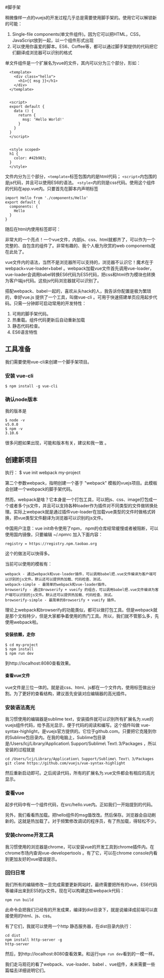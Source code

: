 #脚手架

稍微像样一点的vuejs的开发过程几乎总是需要使用脚手架的。使用它可以解锁新的可能：

1. Single-file components(单文件组件)。因为它可以把HTML，CSS，JavaScript放到一起，以一个组件形式出现
2. 可以使用你喜爱的脚本。ES6、Coffee等，都可以通过脚手架提供的代码把它们翻译成浏览器可以识别的格式

单文件组件是一个扩展名为vue的文件，其内可以分为三个部分，形如：


      <template>
        <div class="hello">
          <h1>{{ msg }}</h1>
        </div>
      </template>
    
    
      <script>
      export default {
        data () {
          return {
            msg: 'Hello World!'
          }
        }
      }
      </script>
    
    
      <style scoped>
      h1 {
        color: #42b983;
      }
      </style>

文件内分为三个部分，`<template>`标签包围内的是html代码；  `<script>`内包围的是js代码，并且可以使用ES6的语法。 `<style>`内的则是css代码。使用这个组件的代码在app.vue内。只要首先在脚本内声明标签

    import Hello from './components/Hello'
    export default {
      components: {
        Hello
      }
    }

随后在html内使用标签即可：

  <hello></hello>

非常大的一个亮点！一个vue文件，内部js、css、html就都齐了，可以作为一个完整的、自包含的组件了。非常有趣的、我个人极为欣赏的web components就在此处了。

vue文件内的语法，当然不是浏览器所可以支持的，浏览器不认识它！魔术在于webpack+vue-loader+babel 。webpack加载vue文件首先调用vue-loader，vue-loader会调用babel转换ES6代码为ES5代码，把css和html作为模块也转换为客户端js代码。这些js代码浏览器就可以识别了。


搭配webpack、babel一起的，喜欢从头hack的人，我告诉你配置是极为繁琐的，幸好vue.js 提供了一个工具，叫做vue-cli 。可用于快速搭建单页应用起步代码。只需一分钟即可启动常用的开发特性：

1. 可用的脚手架代码。
2. 热重载。组件代码更新后自动重新加载
3. 静态代码检查。
4. ES6语言特性

## 工具准备

我们需要使用vue-cli来创建一个脚手架项目。

### 安装 vue-cli

    $ npm install -g vue-cli

### 确认node版本

我的版本是

    $ node -v
    v5.0.0
    $ npm -v
    3.10.6

很多问题如果出现，可能和版本有关，建议和我一致 。

## 创建新项目

执行：
       $ vue init webpack my-project

第二个参数webpack，指明创建一个基于 "webpack" 模板的vuejs项目。此模板会创建一个webpack的脚手架代码。

然而，webpack是啥？它本身是一个打包工具，可以把js、css、image打包成一个或者多个js文件，并且可以支持各种loader作为插件对不同类型的文件做转换处理。实际上webpack就是通过插件vue-loader在加载vue类型的文件时做格式转换，把vue类型文件翻译为浏览器可以识别的js文件。

中国用户注意：vue init命令使用了npm， npm的仓库经常缓慢或者被阻断，可以使用国内镜像，只要编辑 ~/.npmrc 加入下面内容：

    registry = https://registry.npm.taobao.org

这个的做法可以快得多。

当前可以使用的模板有：

    webpack - 通过webpack和vue-loader插件，可以调用babel把.vue文件编译为客户端可以识别的js文件。默认还可以提供热加载、代码检查、测试。
    webpack-simple - 最简单的webpack和vue-loader插件。
    browserify - 通过Browserify + vueify 的组合，可以调用babel把.vue文件编译为客户端可以识别的js文件。默认还可以提供热加载、代码检查、测试。
    browserify-simple - 最简单的Browserify + vueify 插件。

理论上webpack和browserify的功能类似，都可以做打包工具。但是webpack就是那个文档特少，但是大家都争着使用的热门工具。所以，我们就不管那么多，先使用webpack啦。

#### 安装依赖，走你

    $ cd my-project
    $ npm install
    $ npm run dev

到http://localhost:8080查看效果。

#### 查看vue文件

vue文件是三位一体的。就是说css、html、js都在一个文件内，使用标签做出分割。为了更好的查看结构，建议首先安装对应编辑器的高光插件。

### 安装语法高光

我习惯使用的编辑器是sublime text，安装插件就可以识别所有扩展名为.vue的vuejs组件代码，给予高光显示，便于代码的阅读和编写。这个插件叫做 vue-syntax-highlight，是vuejs官方提供的。它位于github.com。只要把它克隆到你的Sublime包目录内。在我的电脑上，Sublime包目录是/Users/lcj/Library/Application\ Support/Sublime\ Text\ 3/Packages ，所以安装的过程就是


    cd /Users/lcj/Library/Application\ Support/Sublime\ Text\ 3/Packages 
    git clone https://github.com/vuejs/vue-syntax-highlight

然后重新启动即可。之后阅读代码，所有的扩展名为.vue文件都会有相应的高光显示。

### 查看vue

起步代码中有一个组件代码，在src/hello.vue内。正如我们一开始提到的代码。

另外，我们看看热加载。把hello组件的msg值改改。然后保存。浏览器会自动刷新的。这就是热加载了。对于频繁修改调试的程序员，有了热加载，得轻松不少。

### 安装chrome开发工具


我习惯使用的浏览器是chrome，可以安装vue的开发工具到chrome插件内。在chrome市场内查询vue-developertools 。有了它，可以在chrome console内看到更加友好的vue错误提示。

### 回归日常

我们所有的编辑修改一旦完成需要更新网站时，最终需要把所有的vue，ES6代码等编译出来到ES5的js文件。现在可以构建这些webpack代码：

    npm run build

此命令会把我们已经有的开发成果，编译到dist目录下，就是说编译成前端可以直接使用的html、js、css。

有了它们，我就可以使用一个http 静态服务器，在dist目录内执行：

    cd dist 
    npm install http-server -g
    http-server

然后，到http://localhost:8080查看效果。和运行`npm run dev`看到的一模一样。

我们走马观花的看了webpack、vue-loader、babel 、vue组件，未来需要一些篇幅去详细说明它们。
